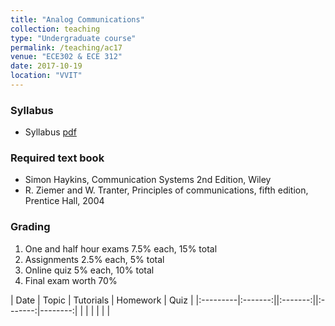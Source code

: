 ```yaml
---
title: "Analog Communications"
collection: teaching
type: "Undergraduate course"
permalink: /teaching/ac17
venue: "ECE302 & ECE 312"
date: 2017-10-19
location: "VVIT"
---
```


### Syllabus

* Syllabus [pdf](http://mpsaradhi.github.io/files/R16AC-Syllabus.pdf)

### Required text book

* Simon Haykins, Communication Systems 2nd Edition, Wiley
* R. Ziemer and W. Tranter, Principles of communications, fifth edition, Prentice Hall, 2004

### Grading

1. One and half hour exams 7.5% each, 15% total
2. Assignments 2.5% each, 5% total  
3. Online quiz 5% each, 10% total
4. Final exam worth 70%


| Date   | Topic   | Tutorials | Homework | Quiz |
|:---------|:-------:||:-------:||:-------:|--------:|
|         |       |       |     |     |

